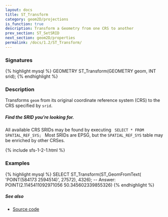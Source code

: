 ```yaml
---
layout: docs
title: ST_Transform
category: geom2D/projections
is_function: true
description: Transform a Geometry from one CRS to another
prev_section: ST_SetSRID
next_section: geom2D/properties
permalink: /docs/1.2/ST_Transform/
---
```


### Signatures

{% highlight mysql %}
GEOMETRY ST_Transform(GEOMETRY geom, INT srid);
{% endhighlight %}

### Description

Transforms `geom` from its original coordinate reference system (CRS) to the
CRS specified by `srid`.

<div class="note">
    <h5>Find the SRID you're looking for.</h5>
    <p> All available CRS SRIDs may be found by executing
    <code> SELECT * FROM SPATIAL_REF_SYS; </code>
    Most SRIDs are EPSG, but the <code>SPATIAL_REF_SYS</code> table may be
    enriched by other CRSes.</p>
</div>

{% include sfs-1-2-1.html %}

### Examples

{% highlight mysql %}
SELECT ST_Transform(ST_GeomFromText(
    'POINT(584173 2594514)', 27572), 4326);
-- Answer: POINT(2.1145411092971056 50.345602339855326)
{% endhighlight %}

##### See also

* <a href="https://github.com/orbisgis/h2gis/blob/master/h2spatial/src/main/java/org/h2gis/h2spatial/internal/function/spatial/crs/ST_Transform.java" target="_blank">Source code</a>
